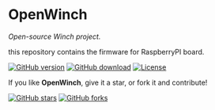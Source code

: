 # OpenWinch
_Open-source Winch project._

this repository contains the firmware for RaspberryPI board.

[![GitHub version](https://img.shields.io/github/release/OpenWinch/OpenWinch-Python.svg)](https://github.com/OpenWinch/OpenWinch-Python/releases/latest)
[![GitHub download](https://img.shields.io/github/downloads/OpenWinch/OpenWinch-Python/total.svg)](https://github.com/OpenWinch/OpenWinch-Python/releases/latest)
[![License](https://img.shields.io/github/license/OpenWinch/OpenWinch-Python.svg)](LICENSE.txt)

If you like **OpenWinch**, give it a star, or fork it and contribute!

[![GitHub stars](https://img.shields.io/github/stars/OpenWinch/OpenWinch-Python.svg?style=social&label=Star)](https://github.com/OpenWinch/OpenWinch-Python/stargazers)
[![GitHub forks](https://img.shields.io/github/forks/OpenWinch/OpenWinch-Python.svg?style=social&label=Fork)](https://github.com/OpenWinch/OpenWinch-Python/network)